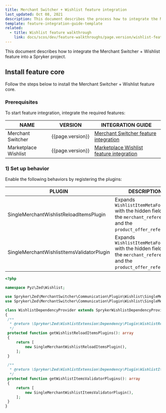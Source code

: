 ```yaml
---
title: Merchant Switcher + Wishlist feature integration
last_updated: Oct 08, 2021
description: This document describes the process how to integrate the Merchant Switcher + Wishlist feature into a Spryker project.
template: feature-integration-guide-template
related:
  - title: Wishlist feature walkthrough
    link: docs/scos/dev/feature-walkthroughs/page.version/wishlist-feature-walkthrough.html
---
```


This document describes how to integrate the Merchant Switcher + Wishlist feature into a Spryker project.

## Install feature core

Follow the steps below to install the Merchant Switcher + Wishlist feature core.

### Prerequisites

To start feature integration, integrate the required features:

| NAME | VERSION | INTEGRATION GUIDE  |
|-|-|-|
| Merchant Switcher | {{page.version}} | [Merchant Switcher feature integration](/docs/marketplace/dev/feature-integration-guides/{{page.version}}/merchant-switcher-feature-integration.html)|
| Marketplace Wishlist | {{page.version}} | [Marketplace Wishlist feature integration](/docs/marketplace/dev/feature-integration-guides/{{page.version}}/marketplace-wishlist-feature-integration.html) |

### 1) Set up behavior

Enable the following behaviors by registering the plugins:

| PLUGIN | DESCRIPTION | PREREQUISITES | NAMESPACE |
|-|-|-|-|
| SingleMerchantWishlistReloadItemsPlugin | Expands `WishlistItemMetaFormType` with the hidden fields for the `merchant_reference` and the `product_offer_reference`. |  | Spryker\Zed\MerchantSwitcher\Communication\Plugin\Wishlist |
| SingleMerchantWishlistItemsValidatorPlugin | Expands `WishlistItemMetaFormType` with the hidden fields for the `merchant_reference` and the `product_offer_reference`. |  | Spryker\Zed\MerchantSwitcher\Communication\Plugin\Wishlist |

```php
<?php

namespace Pyz\Zed\Wishlist;

use Spryker\Zed\MerchantSwitcher\Communication\Plugin\Wishlist\SingleMerchantWishlistItemsValidatorPlugin;
use Spryker\Zed\MerchantSwitcher\Communication\Plugin\Wishlist\SingleMerchantWishlistReloadItemsPlugin;

class WishlistDependencyProvider extends SprykerWishlistDependencyProvider
{
 /**
  * @return \Spryker\Zed\WishlistExtension\Dependency\Plugin\WishlistReloadItemsPluginInterface[]
  */
 protected function getWishlistReloadItemsPlugins(): array
 {
     return [
         new SingleMerchantWishlistReloadItemsPlugin(),
     ];
 }

 /**
  * @return \Spryker\Zed\WishlistExtension\Dependency\Plugin\WishlistItemsValidatorPluginInterface[]
  */
 protected function getWishlistItemsValidatorPlugins(): array
 {
     return [
         new SingleMerchantWishlistItemsValidatorPlugin(),
     ];
 }
}
```
